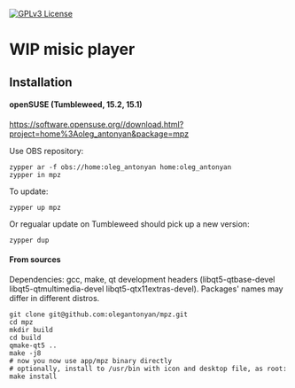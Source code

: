 [![GPLv3 License](https://img.shields.io/badge/License-GPL%20v3-yellow.svg)](https://opensource.org/licenses/)

# WIP misic player

## Installation

#### openSUSE (Tumbleweed, 15.2, 15.1)

https://software.opensuse.org//download.html?project=home%3Aoleg_antonyan&package=mpz

Use OBS repository:
```
zypper ar -f obs://home:oleg_antonyan home:oleg_antonyan
zypper in mpz
```

To update:
```
zypper up mpz
```

Or regualar update on Tumbleweed should pick up a new version:
```
zypper dup
```

#### From sources

Dependencies: gcc, make, qt development headers (libqt5-qtbase-devel libqt5-qtmultimedia-devel libqt5-qtx11extras-devel).
Packages' names may differ in different distros.

```
git clone git@github.com:olegantonyan/mpz.git
cd mpz
mkdir build
cd build
qmake-qt5 ..
make -j8
# now you now use app/mpz binary directly
# optionally, install to /usr/bin with icon and desktop file, as root:
make install
```
